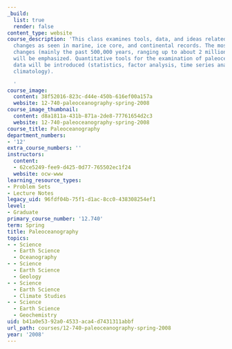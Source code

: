 ```yaml
---
_build:
  list: true
  render: false
content_type: website
course_description: 'This class examines tools, data, and ideas related to past climate
  changes as seen in marine, ice core, and continental records. The most recent climate
  changes (mainly the past 500,000 years, ranging up to about 2 million years ago)
  will be emphasized. Quantitative tools for the examination of paleoceanographic
  data will be introduced (statistics, factor analysis, time series analysis, simple
  climatology).

  '
course_image:
  content: 38f52016-823c-d44e-450b-616ef00a157a
  website: 12-740-paleoceanography-spring-2008
course_image_thumbnail:
  content: d8a1811a-431b-871a-2de8-77761654d2c3
  website: 12-740-paleoceanography-spring-2008
course_title: Paleoceanography
department_numbers:
- '12'
extra_course_numbers: ''
instructors:
  content:
  - 62ce5249-fee9-d425-0d77-765502ec1f24
  website: ocw-www
learning_resource_types:
- Problem Sets
- Lecture Notes
legacy_uid: 96fdf04b-75f1-d1ac-8cc0-438308254ef1
level:
- Graduate
primary_course_number: '12.740'
term: Spring
title: Paleoceanography
topics:
- - Science
  - Earth Science
  - Oceanography
- - Science
  - Earth Science
  - Geology
- - Science
  - Earth Science
  - Climate Studies
- - Science
  - Earth Science
  - Geochemistry
uid: b41a0e53-92a0-4533-aca4-d7431311abbf
url_path: courses/12-740-paleoceanography-spring-2008
year: '2008'
---
```

